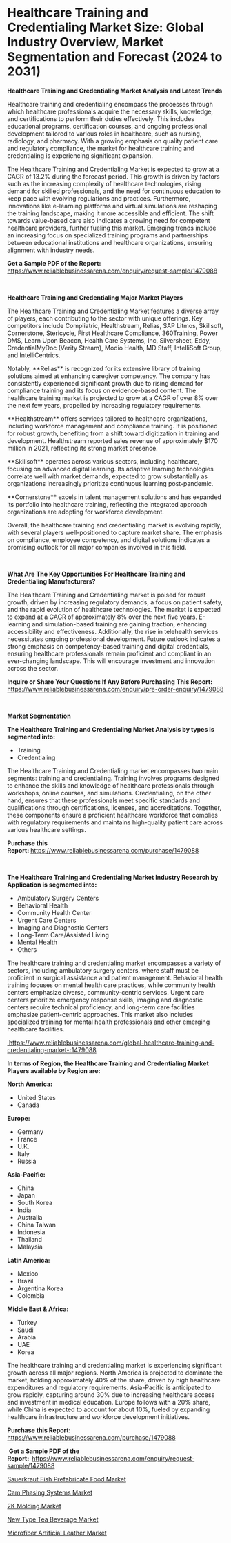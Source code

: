 <p><h1>Healthcare Training and Credentialing Market Size: Global Industry Overview, Market Segmentation and Forecast (2024 to 2031)</h1></p><p><strong>Healthcare Training and Credentialing Market Analysis and Latest Trends</strong></p>
<p><p>Healthcare training and credentialing encompass the processes through which healthcare professionals acquire the necessary skills, knowledge, and certifications to perform their duties effectively. This includes educational programs, certification courses, and ongoing professional development tailored to various roles in healthcare, such as nursing, radiology, and pharmacy. With a growing emphasis on quality patient care and regulatory compliance, the market for healthcare training and credentialing is experiencing significant expansion.</p><p>The Healthcare Training and Credentialing Market is expected to grow at a CAGR of 13.2% during the forecast period. This growth is driven by factors such as the increasing complexity of healthcare technologies, rising demand for skilled professionals, and the need for continuous education to keep pace with evolving regulations and practices. Furthermore, innovations like e-learning platforms and virtual simulations are reshaping the training landscape, making it more accessible and efficient. The shift towards value-based care also indicates a growing need for competent healthcare providers, further fueling this market. Emerging trends include an increasing focus on specialized training programs and partnerships between educational institutions and healthcare organizations, ensuring alignment with industry needs.</p></p>
<p><strong>Get a Sample PDF of the Report:&nbsp;</strong> <a href="https://www.reliablebusinessarena.com/enquiry/request-sample/1479088?utm_campaign=1288&utm_medium=2&utm_source=Github&utm_content=ia&utm_term=28092024&utm_id=healthcare-training-and-credentialing">https://www.reliablebusinessarena.com/enquiry/request-sample/1479088</a></p>
<p>&nbsp;</p>
<p><strong>Healthcare Training and Credentialing Major Market Players</strong></p>
<p><p>The Healthcare Training and Credentialing Market features a diverse array of players, each contributing to the sector with unique offerings. Key competitors include Compliatric, Healthstream, Relias, SAP Litmos, Skillsoft, Cornerstone, Stericycle, First Healthcare Compliance, 360Training, Power DMS, Learn Upon Beacon, Health Care Systems, Inc, Silversheet, Eddy, CredentialMyDoc (Verity Stream), Modio Health, MD Staff, IntelliSoft Group, and IntelliCentrics.</p><p>Notably, **Relias** is recognized for its extensive library of training solutions aimed at enhancing caregiver competency. The company has consistently experienced significant growth due to rising demand for compliance training and its focus on evidence-based content. The healthcare training market is projected to grow at a CAGR of over 8% over the next few years, propelled by increasing regulatory requirements.</p><p>**Healthstream** offers services tailored to healthcare organizations, including workforce management and compliance training. It is positioned for robust growth, benefiting from a shift toward digitization in training and development. Healthstream reported sales revenue of approximately $170 million in 2021, reflecting its strong market presence.</p><p>**Skillsoft** operates across various sectors, including healthcare, focusing on advanced digital learning. Its adaptive learning technologies correlate well with market demands, expected to grow substantially as organizations increasingly prioritize continuous learning post-pandemic.</p><p>**Cornerstone** excels in talent management solutions and has expanded its portfolio into healthcare training, reflecting the integrated approach organizations are adopting for workforce development. </p><p>Overall, the healthcare training and credentialing market is evolving rapidly, with several players well-positioned to capture market share. The emphasis on compliance, employee competency, and digital solutions indicates a promising outlook for all major companies involved in this field.</p></p>
<p>&nbsp;</p>
<p><strong>What Are The Key Opportunities For Healthcare Training and Credentialing Manufacturers?</strong></p>
<p><p>The Healthcare Training and Credentialing market is poised for robust growth, driven by increasing regulatory demands, a focus on patient safety, and the rapid evolution of healthcare technologies. The market is expected to expand at a CAGR of approximately 8% over the next five years. E-learning and simulation-based training are gaining traction, enhancing accessibility and effectiveness. Additionally, the rise in telehealth services necessitates ongoing professional development. Future outlook indicates a strong emphasis on competency-based training and digital credentials, ensuring healthcare professionals remain proficient and compliant in an ever-changing landscape. This will encourage investment and innovation across the sector.</p></p>
<p><strong>Inquire or Share Your Questions If Any Before Purchasing This Report:</strong> <a href="https://www.reliablebusinessarena.com/enquiry/pre-order-enquiry/1479088?utm_campaign=1288&utm_medium=2&utm_source=Github&utm_content=ia&utm_term=28092024&utm_id=healthcare-training-and-credentialing">https://www.reliablebusinessarena.com/enquiry/pre-order-enquiry/1479088</a></p>
<p>&nbsp;</p>
<p><strong>Market Segmentation</strong></p>
<p><strong>The Healthcare Training and Credentialing Market Analysis by types is segmented into:</strong></p>
<p><ul><li>Training</li><li>Credentialing</li></ul></p>
<p><p>The Healthcare Training and Credentialing market encompasses two main segments: training and credentialing. Training involves programs designed to enhance the skills and knowledge of healthcare professionals through workshops, online courses, and simulations. Credentialing, on the other hand, ensures that these professionals meet specific standards and qualifications through certifications, licenses, and accreditations. Together, these components ensure a proficient healthcare workforce that complies with regulatory requirements and maintains high-quality patient care across various healthcare settings.</p></p>
<p><strong>Purchase this Report:&nbsp;</strong><a href="https://www.reliablebusinessarena.com/purchase/1479088?utm_campaign=1288&utm_medium=2&utm_source=Github&utm_content=ia&utm_term=28092024&utm_id=healthcare-training-and-credentialing">https://www.reliablebusinessarena.com/purchase/1479088</a></p>
<p>&nbsp;</p>
<p><strong>The Healthcare Training and Credentialing Market Industry Research by Application is segmented into:</strong></p>
<p><ul><li>Ambulatory Surgery Centers</li><li>Behavioral Health</li><li>Community Health Center</li><li>Urgent Care Centers</li><li>Imaging and Diagnostic Centers</li><li>Long-Term Care/Assisted Living</li><li>Mental Health</li><li>Others</li></ul></p>
<p><p>The healthcare training and credentialing market encompasses a variety of sectors, including ambulatory surgery centers, where staff must be proficient in surgical assistance and patient management. Behavioral health training focuses on mental health care practices, while community health centers emphasize diverse, community-centric services. Urgent care centers prioritize emergency response skills, imaging and diagnostic centers require technical proficiency, and long-term care facilities emphasize patient-centric approaches. This market also includes specialized training for mental health professionals and other emerging healthcare facilities.</p></p>
<p><a href="https://www.reliablebusinessarena.com/global-healthcare-training-and-credentialing-market-r1479088?utm_campaign=1288&utm_medium=2&utm_source=Github&utm_content=ia&utm_term=28092024&utm_id=healthcare-training-and-credentialing">&nbsp;https://www.reliablebusinessarena.com/global-healthcare-training-and-credentialing-market-r1479088</a></p>
<p><strong>In terms of Region, the Healthcare Training and Credentialing Market Players available by Region are:</strong></p>
<p>
    <p> <strong> North America: </strong>
        <ul>
            <li>United States</li>
            <li>Canada</li>
        </ul>
        </p> 
    <p> <strong> Europe: </strong>
        <ul>
            <li>Germany</li>
            <li>France</li>
            <li>U.K.</li>
            <li>Italy</li>
            <li>Russia</li>
        </ul>
        </p> 
    <p> <strong> Asia-Pacific: </strong>
        <ul>
            <li>China</li>
            <li>Japan</li>
            <li>South Korea</li>
            <li>India</li>
            <li>Australia</li>
            <li>China Taiwan</li>
            <li>Indonesia</li>
            <li>Thailand</li>
            <li>Malaysia</li>
        </ul>
        </p> 
    <p> <strong> Latin America: </strong>
        <ul>
            <li>Mexico</li>
            <li>Brazil</li>
            <li>Argentina Korea</li>
            <li>Colombia</li>
        </ul>
        </p> 
    <p> <strong> Middle East & Africa: </strong>
        <ul>
            <li>Turkey</li>
            <li>Saudi</li>
            <li>Arabia</li>
            <li>UAE</li>
            <li>Korea</li>
        </ul>
    </p>
    </p>
<p><p>The healthcare training and credentialing market is experiencing significant growth across all major regions. North America is projected to dominate the market, holding approximately 40% of the share, driven by high healthcare expenditures and regulatory requirements. Asia-Pacific is anticipated to grow rapidly, capturing around 30% due to increasing healthcare access and investment in medical education. Europe follows with a 20% share, while China is expected to account for about 10%, fueled by expanding healthcare infrastructure and workforce development initiatives.</p></p>
<p><strong>Purchase this Report: </strong><a href="https://www.reliablebusinessarena.com/purchase/1479088?utm_campaign=1288&utm_medium=2&utm_source=Github&utm_content=ia&utm_term=28092024&utm_id=healthcare-training-and-credentialing">https://www.reliablebusinessarena.com/purchase/1479088</a></p>
<p>&nbsp;<strong>Get a Sample PDF of the Report:&nbsp;&nbsp;</strong><a href="https://www.reliablebusinessarena.com/enquiry/request-sample/1479088?utm_campaign=1288&utm_medium=2&utm_source=Github&utm_content=ia&utm_term=28092024&utm_id=healthcare-training-and-credentialing">https://www.reliablebusinessarena.com/enquiry/request-sample/1479088</a></p>
<p><strong></strong></p>
<p><p><a href="https://issuu.com/reportprime-2/docs/sauerkraut-fish-prefabricate-food-m_6594c83d77948d?utm_campaign=1288&utm_medium=2&utm_source=Github&utm_content=ia&utm_term=28092024&utm_id=healthcare-training-and-credentialing">Sauerkraut Fish Prefabricate Food Market</a></p><p><a href="https://github.com/gulaimolin/Market-Research-Report-List-6/blob/main/cam-phasing-systems-market.md?utm_campaign=1288&utm_medium=2&utm_source=Github&utm_content=ia&utm_term=28092024&utm_id=healthcare-training-and-credentialing">Cam Phasing Systems Market</a></p><p><a href="https://www.linkedin.com/pulse/2k-molding-market-share-analysis-growth-trends-forecasts-td7bf?utm_campaign=1288&utm_medium=2&utm_source=Github&utm_content=ia&utm_term=28092024&utm_id=healthcare-training-and-credentialing">2K Molding Market</a></p><p><a href="https://issuu.com/reportprime-2/docs/new-type-tea-beverage-market-size-2_28e06fab92f9cd?utm_campaign=1288&utm_medium=2&utm_source=Github&utm_content=ia&utm_term=28092024&utm_id=healthcare-training-and-credentialing">New Type Tea Beverage Market</a></p><p><a href="https://www.linkedin.com/pulse/global-microfiber-artificial-leather-industry-analysis-report-wxsze?utm_campaign=1288&utm_medium=2&utm_source=Github&utm_content=ia&utm_term=28092024&utm_id=healthcare-training-and-credentialing">Microfiber Artificial Leather Market</a></p></p>